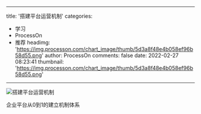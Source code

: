 
---
title: '搭建平台运营机制'
categories: 
 - 学习
 - ProcessOn
 - 推荐
headimg: 'https://img.processon.com/chart_image/thumb/5d3a8f48e4b058ef96b58d55.png'
author: ProcessOn
comments: false
date: 2022-02-27 08:23:41
thumbnail: 'https://img.processon.com/chart_image/thumb/5d3a8f48e4b058ef96b58d55.png'
---

<div>   
<img class="thumb" alt="搭建平台运营机制" src="https://img.processon.com/chart_image/thumb/5d3a8f48e4b058ef96b58d55.png" referrerpolicy="no-referrer">
<p>企业平台从0到1的建立机制体系</p>  
</div>
            